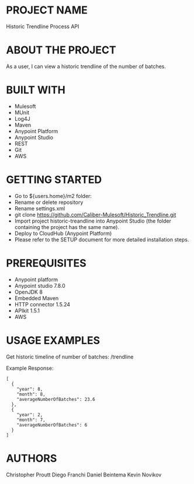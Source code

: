 # PROJECT NAME
Historic Trendline Process API

# ABOUT THE PROJECT
As a user, I can view a historic trendline of the number of batches.

# BUILT WITH
- Mulesoft
- MUnit
- Log4J
- Maven
- Anypoint Platform
- Anypoint Studio
- REST
- Git
- AWS
  
# GETTING STARTED
- Go to ${users.home}/m2 folder:
- Rename or delete repository
- Rename settings.xml
- git clone https://github.com/Caliber-Mulesoft/Historic_Trendline.git
- Import project historic-treandline into Anypoint Studio (the folder containing the project has the same name).
- Deploy to CloudHub (Anypoint Platform)
- Please refer to the SETUP document for more detailed installation steps.

# PREREQUISITES
- Anypoint platform
- Anypoint studio 7.8.0
- OpenJDK 8
- Embedded Maven
- HTTP connector 1.5.24
- APIkit 1.5.1
- AWS

# USAGE EXAMPLES
Get historic timeline of number of batches: /trendline

Example Response:
```
[
  {
    "year": 8,
    "month": 8,
    "averageNumberOfBatches": 23.6
  },
  {
    "year": 2,
    "month": 7,
    "averageNumberOfBatches": 6
  }
]
```

# AUTHORS
Christopher Proutt
Diego Franchi
Daniel Beintema
Kevin Novikov

